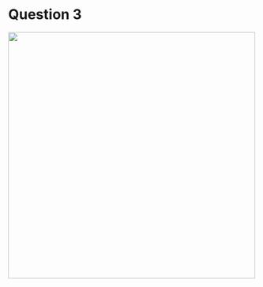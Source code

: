 # Question 3

<img src="https://github.com/Webwiznitr/DebugBattle2023v1/assets/96954448/3d4449ab-1bf9-4300-be96-a9c8edbc6f17" width=500 />
